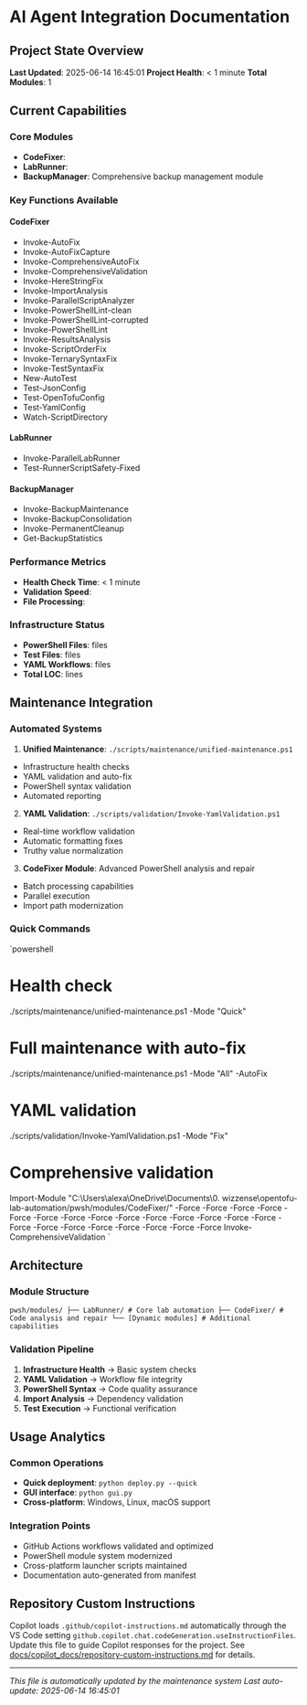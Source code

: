 # AI Agent Integration Documentation

## Project State Overview

**Last Updated**: 2025-06-14 16:45:01
**Project Health**: < 1 minute
**Total Modules**: 1

## Current Capabilities

### Core Modules
- **CodeFixer**: 
- **LabRunner**: 
- **BackupManager**: Comprehensive backup management module

### Key Functions Available
#### CodeFixer
- Invoke-AutoFix
- Invoke-AutoFixCapture
- Invoke-ComprehensiveAutoFix
- Invoke-ComprehensiveValidation
- Invoke-HereStringFix
- Invoke-ImportAnalysis
- Invoke-ParallelScriptAnalyzer
- Invoke-PowerShellLint-clean
- Invoke-PowerShellLint-corrupted
- Invoke-PowerShellLint
- Invoke-ResultsAnalysis
- Invoke-ScriptOrderFix
- Invoke-TernarySyntaxFix
- Invoke-TestSyntaxFix
- New-AutoTest
- Test-JsonConfig
- Test-OpenTofuConfig
- Test-YamlConfig
- Watch-ScriptDirectory

#### LabRunner
- Invoke-ParallelLabRunner
- Test-RunnerScriptSafety-Fixed

#### BackupManager
- Invoke-BackupMaintenance
- Invoke-BackupConsolidation
- Invoke-PermanentCleanup
- Get-BackupStatistics



### Performance Metrics
- **Health Check Time**: < 1 minute
- **Validation Speed**: 
- **File Processing**: 

### Infrastructure Status
- **PowerShell Files**:  files
- **Test Files**:  files
- **YAML Workflows**:  files
- **Total LOC**:  lines

## Maintenance Integration

### Automated Systems
1. **Unified Maintenance**: `./scripts/maintenance/unified-maintenance.ps1`
 - Infrastructure health checks
 - YAML validation and auto-fix
 - PowerShell syntax validation
 - Automated reporting

2. **YAML Validation**: `./scripts/validation/Invoke-YamlValidation.ps1`
 - Real-time workflow validation
 - Automatic formatting fixes
 - Truthy value normalization

3. **CodeFixer Module**: Advanced PowerShell analysis and repair
 - Batch processing capabilities
 - Parallel execution
 - Import path modernization

### Quick Commands
`powershell
# Health check
./scripts/maintenance/unified-maintenance.ps1 -Mode "Quick"

# Full maintenance with auto-fix
./scripts/maintenance/unified-maintenance.ps1 -Mode "All" -AutoFix

# YAML validation
./scripts/validation/Invoke-YamlValidation.ps1 -Mode "Fix"

# Comprehensive validation
Import-Module "C:\Users\alexa\OneDrive\Documents\0. wizzense\opentofu-lab-automation/pwsh/modules/CodeFixer/" -Force -Force -Force -Force -Force -Force -Force -Force -Force -Force -Force -Force -Force -Force -Force -Force -Force -Force -Force -Force -Force -Force
Invoke-ComprehensiveValidation
`

## Architecture

### Module Structure
`
pwsh/modules/
├── LabRunner/ # Core lab automation
├── CodeFixer/ # Code analysis and repair
└── [Dynamic modules] # Additional capabilities
`

### Validation Pipeline
1. **Infrastructure Health** → Basic system checks
2. **YAML Validation** → Workflow file integrity
3. **PowerShell Syntax** → Code quality assurance
4. **Import Analysis** → Dependency validation
5. **Test Execution** → Functional verification

## Usage Analytics

### Common Operations
- **Quick deployment**: `python deploy.py --quick`
- **GUI interface**: `python gui.py`
- **Cross-platform**: Windows, Linux, macOS support

### Integration Points
- GitHub Actions workflows validated and optimized
- PowerShell module system modernized
- Cross-platform launcher scripts maintained
- Documentation auto-generated from manifest

## Repository Custom Instructions
Copilot loads `.github/copilot-instructions.md` automatically through the VS Code
setting `github.copilot.chat.codeGeneration.useInstructionFiles`. Update this
file to guide Copilot responses for the project. See
[docs/copilot_docs/repository-custom-instructions.md](docs/copilot_docs/repository-custom-instructions.md)
for details.

---
*This file is automatically updated by the maintenance system*
*Last auto-update: 2025-06-14 16:45:01*
